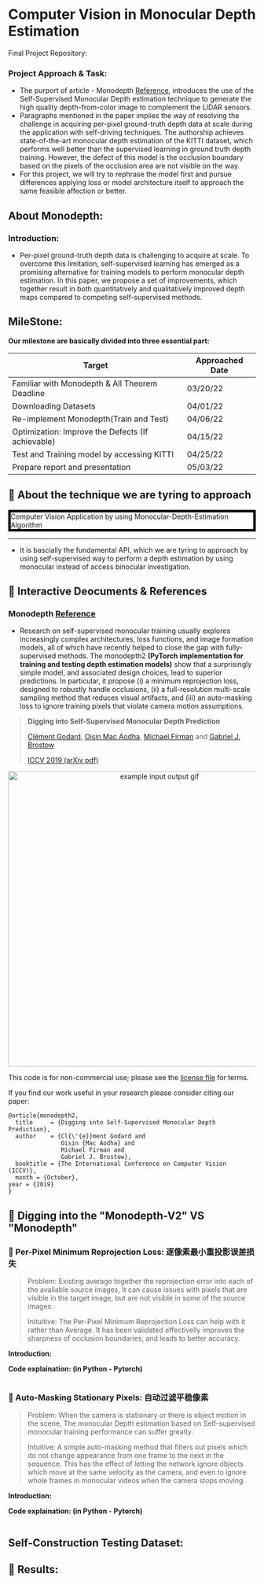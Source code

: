 # Computer Vision in Monocular Depth Estimation
Final Project Repository: 

### Project Approach & Task: 
- The purport of article - Monodepth [Reference](https://arxiv.org/abs/1806.01260), introduces the use of the Self-Supervised Monocular Depth estimation technique to generate the high quality depth-from-color image to complement the LIDAR sensors. 
- Paragraphs mentioned in the paper implies the way of resolving the challenge in acquiring per-pixel ground-truth depth data at scale during the application with self-driving techniques. The authorship achieves state-of-the-art monocular depth estimation of the KITTI dataset, which performs well better than the supervised learning in ground truth depth training. However, the defect of this model is the occlusion boundary based on the pixels of the occlusion area are not visible on the way. 
- For this project, we will try to rephrase the model first and pursue differences applying loss or model architecture itself to approach the same feasible affection or better.

## About Monodepth:

### Introduction: 
- Per-pixel ground-truth depth data is challenging to acquire at scale. To overcome this limitation, self-supervised learning has emerged as a promising alternative for training models to perform monocular depth estimation. In this paper, we propose a set of improvements, which together result in both quantitatively and qualitatively improved depth maps compared to competing self-supervised methods.

## MileStone:

**Our milestone are basically divided into three essential part:**

| Target      | Approached Date |
| ----------- | ----------- |
| Familiar with Monodepth & All Theorem Deadline | 03/20/22 |
| Downloading Datasets | 04/01/22 |
| Re-implement Monodepth(Train and Test) | 04/06/22 |
| Optimization: Improve the Defects (If achievable) | 04/15/22 |
| Test and Training model by accessing KITTI | 04/25/22 |
| Prepare report and presentation | 05/03/22|


## 📝 About the technique we are tyring to approach

<div style="border: 5px solid black">
Computer Vision Application by using Monocular-Depth-Estimation Algorithm
</div>

** **

* It is bascially the fundamental API, which we are tyring to approach by using self-supervised way to perform a depth estimation by using monocular instead of access binocular investigation.


## 🚦 Interactive Deocuments & References

### Monodepth [Reference](https://github.com/nianticlabs/monodepth2)

* Research on self-supervised monocular training usually explores increasingly complex architectures, loss functions, and image formation models, all of which have recently helped to close the gap with fully-supervised methods. The monodepth2 **(PyTorch implementation for training and testing depth estimation models)** show that a surprisingly simple model, and associated design choices, lead to superior predictions. In particular, it  propose (i) a minimum reprojection loss, designed to robustly handle occlusions, (ii) a full-resolution multi-scale sampling method that reduces visual artifacts, and (iii) an auto-masking loss to ignore training pixels that violate camera motion assumptions.

> **Digging into Self-Supervised Monocular Depth Prediction**
>
> [Clément Godard](http://www0.cs.ucl.ac.uk/staff/C.Godard/), [Oisin Mac Aodha](http://vision.caltech.edu/~macaodha/), [Michael Firman](http://www.michaelfirman.co.uk) and [Gabriel J. Brostow](http://www0.cs.ucl.ac.uk/staff/g.brostow/)
>
> [ICCV 2019 (arXiv pdf)](https://arxiv.org/abs/1806.01260)

<p align="center">
  <img src="Picture/teaser.gif" alt="example input output gif" width="600" />
</p>

This code is for non-commercial use; please see the [license file](LICENSE) for terms.

If you find our work useful in your research please consider citing our paper:

```
@article{monodepth2,
  title     = {Digging into Self-Supervised Monocular Depth Prediction},
  author    = {Cl{\'{e}}ment Godard and
               Oisin {Mac Aodha} and
               Michael Firman and
               Gabriel J. Brostow},
  booktitle = {The International Conference on Computer Vision (ICCV)},
  month = {October},
year = {2019}
}
```


## 💬 Digging into the "Monodepth-V2" VS "Monodepth" 


### 📘 Per-Pixel Minimum Reprojection Loss: 逐像素最小重投影误差损失

> Problem: Existing average together the reprojection error into each of the available source images, It can cause issues with pixels that are visible in the target image, but are not visible in some of the source images.
>
> Inituitive: The Per-Pixel Minimum Reprojection Loss can help with it rather than Average. It has been validated effectivelly improves the sharpness of occlusion boundaries, and leads to better accuracy.


**Introduction:** 

**Code explaination: (in Python - Pytorch)**

```python

```

### 📘 Auto-Masking Stationary Pixels: 自动过滤平稳像素

> Problem: When the camera is stationary or there is object motion in the scene, The monocular Depth estimation based on Self-supervised monocular training performance can suffer greatly. 
> 
> Intuitive: A simple auto-masking method that filters out pixels which do not change appearance from one frame to the next in the sequence. This has the effect of letting the network ignore objects which move at the same velocity as the camera, and even to ignore whole frames in monocular videos when the camera stops moving.

**Introduction:** 

**Code explaination: (in Python - Pytorch)**

```python

```


## Self-Construction Testing Dataset: 




## 💬 Results:

>  
